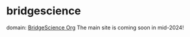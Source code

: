 # bridgescience

domain: [BridgeScience Org](https://bridgescience.org)
The main site is coming soon in mid-2024! 
